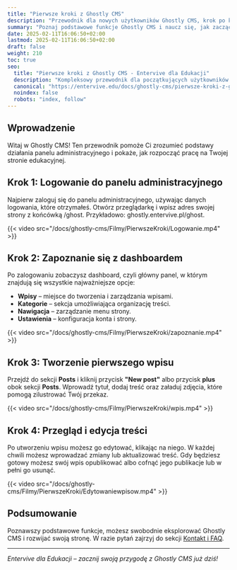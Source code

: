 ```yaml
---
title: "Pierwsze kroki z Ghostly CMS"
description: "Przewodnik dla nowych użytkowników Ghostly CMS, krok po kroku jak rozpocząć pracę."
summary: "Poznaj podstawowe funkcje Ghostly CMS i naucz się, jak zacząć korzystać z platformy."
date: 2025-02-11T16:06:50+02:00
lastmod: 2025-02-11T16:06:50+02:00
draft: false
weight: 210
toc: true
seo:
  title: "Pierwsze kroki z Ghostly CMS - Entervive dla Edukacji"
  description: "Kompleksowy przewodnik dla początkujących użytkowników Ghostly CMS. Dowiedz się, jak korzystać z panelu administracyjnego i tworzyć treści."
  canonical: "https://entervive.edu/docs/ghostly-cms/pierwsze-kroki-z-ghostly-cms/"
  noindex: false
  robots: "index, follow"
---
```


## Wprowadzenie

Witaj w Ghostly CMS! Ten przewodnik pomoże Ci zrozumieć podstawy działania panelu administracyjnego i pokaże, jak rozpocząć pracę na Twojej stronie edukacyjnej.

## Krok 1: Logowanie do panelu administracyjnego

Najpierw zaloguj się do panelu administracyjnego, używając danych logowania, które otrzymałeś. Otwórz przeglądarkę i wpisz adres swojej strony z końcówką /ghost. Przykładowo: ghostly.entervive.pl/ghost.

{{< video src="/docs/ghostly-cms/Filmy/PierwszeKroki/Logowanie.mp4" >}}

## Krok 2: Zapoznanie się z dashboardem

Po zalogowaniu zobaczysz dashboard, czyli główny panel, w którym znajdują się wszystkie najważniejsze opcje:

- **Wpisy** – miejsce do tworzenia i zarządzania wpisami.
- **Kategorie** – sekcja umożliwiająca organizację treści.
- **Nawigacja** – zarządzanie menu strony.
- **Ustawienia** – konfiguracja konta i strony.

{{< video src="/docs/ghostly-cms/Filmy/PierwszeKroki/zapoznanie.mp4" >}}

## Krok 3: Tworzenie pierwszego wpisu

Przejdź do sekcji **Posts** i kliknij przycisk **"New post"** albo przycisk **plus** obok sekcji **Posts**. Wprowadź tytuł, dodaj treść oraz załaduj zdjęcia, które pomogą zilustrować Twój przekaz.

{{< video src="/docs/ghostly-cms/Filmy/PierwszeKroki/wpis.mp4" >}}

## Krok 4: Przegląd i edycja treści

Po utworzeniu wpisu możesz go edytować, klikając na niego. W każdej chwili możesz wprowadzać zmiany lub aktualizować treść. Gdy będziesz gotowy możesz swój wpis opublikować albo cofnąć jego publikacje lub w pełni go usunąć.

{{< video src="/docs/ghostly-cms/Filmy/PierwszeKroki/Edytowaniewpisow.mp4" >}}

## Podsumowanie

Poznawszy podstawowe funkcje, możesz swobodnie eksplorować Ghostly CMS i rozwijać swoją stronę. W razie pytań zajrzyj do sekcji [Kontakt i FAQ](/docs/informacje-ogólne/kontakt-i-faq/).

---

_Entervive dla Edukacji – zacznij swoją przygodę z Ghostly CMS już dziś!_
